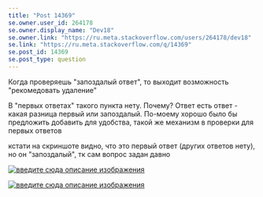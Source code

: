 ```yaml
---
title: "Post 14369"
se.owner.user_id: 264178
se.owner.display_name: "Dev18"
se.owner.link: "https://ru.meta.stackoverflow.com/users/264178/dev18"
se.link: "https://ru.meta.stackoverflow.com/q/14369"
se.post_id: 14369
se.post_type: question
---
```

<p>Когда проверяешь &quot;запоздалый ответ&quot;, то выходит возможность &quot;рекомедовать удаление&quot;</p>
<p>В &quot;первых ответах&quot; такого пункта нету. Почему? Ответ есть ответ - какая разница первый или запоздалый. По-моему хорошо было бы предложить добавить для удобства, такой же механизм в проверки для первых ответов</p>
<p>кстати на скриншоте видно, что это первый ответ (других ответов нету), но он &quot;запоздалый&quot;, тк сам вопрос задан давно</p>
<p><a href="https://i.sstatic.net/LfsRZ7dr.png" rel="nofollow noreferrer"><img src="https://i.sstatic.net/LfsRZ7dr.png" alt="введите сюда описание изображения" /></a></p>
<p><a href="https://i.sstatic.net/itRv9ANj.png" rel="nofollow noreferrer"><img src="https://i.sstatic.net/itRv9ANj.png" alt="введите сюда описание изображения" /></a></p>
